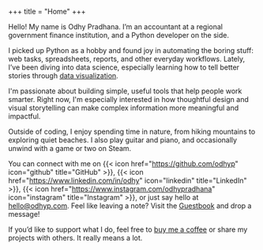 +++
title = "Home"
+++

Hello! My name is Odhy Pradhana. I’m an accountant at a regional government finance institution, and a Python developer on the side.

I picked up Python as a hobby and found joy in automating the boring stuff: web tasks, spreadsheets, reports, and other everyday workflows.
Lately, I’ve been diving into data science, especially learning how to tell better stories through [data visualization].

[data visualization]: /topics/data-visualization

I'm passionate about building simple, useful tools that help people work smarter.
Right now, I'm especially interested in how thoughtful design and visual storytelling can make complex information more meaningful and impactful.

Outside of coding, I enjoy spending time in nature, from hiking mountains to exploring quiet beaches. I also play guitar and piano, and occasionally unwind with a game or two on Steam.

You can connect with me on
{{< icon href="https://github.com/odhyp" icon="github" title="GitHub" >}},
{{< icon href="https://www.linkedin.com/in/odhy" icon="linkedin" title="LinkedIn" >}},
{{< icon href="https://www.instagram.com/odhypradhana" icon="instagram" title="Instagram" >}},
or just say hello at [hello@odhyp.com]. Feel like leaving a note? Visit the [Guestbook] and drop a message!

[hello@odhyp.com]: mailto:hello@odhyp.com
[Guestbook]: /guestbook

If you’d like to support what I do, feel free to [buy me a coffee] or share my projects with others. It really means a lot.

[buy me a coffee]: https://buymeacoffee.com/odhyp
